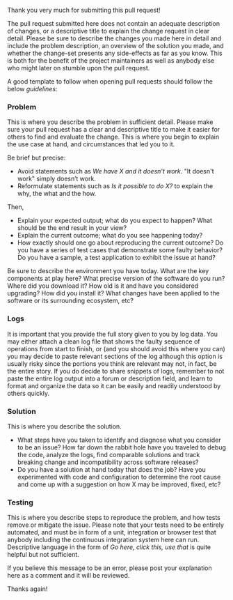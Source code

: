 Thank you very much for submitting this pull request!

The pull request submitted here does not contain an adequate description of changes, or a descriptive title to explain the change request in clear detail. 
Please be sure to describe the changes you made here in detail and include the problem description, an overview of the solution you made, and whether the 
change-set presents any side-effects as far as you know. This is both for the benefit of the project maintainers as well as anybody else who might later on stumble upon the pull request.
      
A good template to follow when opening pull requests should follow the below *guidelines*:

### Problem

This is where you describe the problem in sufficient detail. Please make sure your pull request has a clear and descriptive title to make it easier for 
others to find and evaluate the change. This is where you begin to explain the use case at hand, and circumstances that led you to it.

Be brief but precise:

- Avoid statements such as *We have X and it doesn’t work*. "It doesn't work" simply doesn’t work.
- Reformulate statements such as *Is it possible to do X?* to explain the why, the what and the how.
                                                                                                       
Then,

- Explain your expected output; what do you expect to happen? What should be the end result in your view?
- Explain the current outcome; what do you see happening today?
- How exactly should one go about reproducing the current outcome? Do you have a series of test cases that demonstrate some faulty behavior? Do you have a sample, a test application to exhibit the issue at hand?

Be sure to describe the environment you have today. What are the key components at play here? What precise version of the software do you run? Where did you 
download it? How old is it and have you considered upgrading? How did you install it? What changes have been applied to the software or its surrounding ecosystem, etc?
 
### Logs

It is important that you provide the full story given to you by log data. You may either attach a clean log file that shows the faulty sequence of operations from start to finish, or (and you should avoid this where you can) you may decide to paste relevant sections of the log although this option is usually risky since the portions you think are relevant may not, in fact, be the entire story. If you do decide to share snippets of logs, remember to not paste the entire log output into a forum or description field, and learn to format and organize the data so it can be easily and readily understood by others quickly.

### Solution

This is where you describe the solution.

- What steps have you taken to identify and diagnose what you consider to be an issue? How far down the rabbit hole have you traveled to debug the code, 
analyze the logs, find comparable solutions and track breaking change and incompatibility across software releases?
- Do you have a solution at hand today that does the job? Have you experimented with code and configuration to determine the root cause and come up with a suggestion on how X may be improved, fixed, etc?

### Testing

This is where you describe steps to reproduce the problem, and how tests remove or mitigate the issue. Please note that your tests need to be entirely automated, and must be in form of a unit, integration or browser test that anybody including the continuous integration system here can run. Descriptive language in the form of *Go here, click this, use that* is quite helpful but not sufficient.

If you believe this message to be an error, please post your explanation here as a comment and it will be reviewed.

Thanks again!

